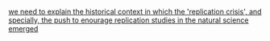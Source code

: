 [we need to explain the historical context in which the 'replication crisis', and specially, the push to enourage replication studies in the natural science emerged](we%20need%20to%20explain%20the%20historical%20context%20in%20which%20the%20'replication%20crisis',%20and%20specially,%20the%20push%20to%20enourage%20replication%20studies%20in%20the%20natural%20science%20emerged.md)